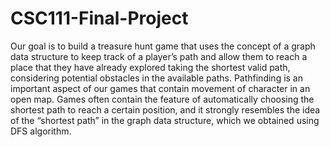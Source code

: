# CSC111-Final-Project
Our goal is to build a treasure hunt game that uses the concept of a graph data structure to keep track of a player’s path and allow them to reach a place that they have already explored taking the shortest valid path, considering potential obstacles in the available paths. Pathfinding is an important aspect of our games that contain movement of character in an open map. Games often contain the feature of automatically choosing the shortest path to reach a certain position, and it strongly resembles the idea of the “shortest path” in the graph data structure, which we obtained using DFS algorithm. 
